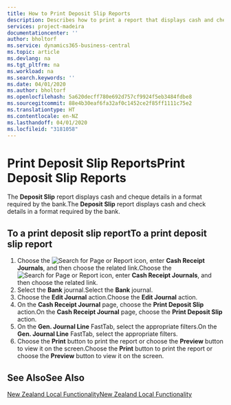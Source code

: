 ```yaml
---
title: How to Print Deposit Slip Reports
description: Describes how to print a report that displays cash and cheque details in a format required by the bank.
services: project-madeira
documentationcenter: ''
author: bholtorf
ms.service: dynamics365-business-central
ms.topic: article
ms.devlang: na
ms.tgt_pltfrm: na
ms.workload: na
ms.search.keywords: ''
ms.date: 04/01/2020
ms.author: bholtorf
ms.openlocfilehash: 5a620decff780e692d757cf9924f5eb3484fdbe8
ms.sourcegitcommit: 88e4b30eaf6fa32af0c1452ce2f85ff1111c75e2
ms.translationtype: HT
ms.contentlocale: en-NZ
ms.lasthandoff: 04/01/2020
ms.locfileid: "3181058"
---
```

# <a name="print-deposit-slip-reports"></a><span data-ttu-id="76659-103">Print Deposit Slip Reports</span><span class="sxs-lookup"><span data-stu-id="76659-103">Print Deposit Slip Reports</span></span>
<span data-ttu-id="76659-104">The **Deposit Slip** report displays cash and cheque details in a format required by the bank.</span><span class="sxs-lookup"><span data-stu-id="76659-104">The **Deposit Slip** report displays cash and check details in a format required by the bank.</span></span>  

## <a name="to-a-print-deposit-slip-report"></a><span data-ttu-id="76659-105">To a print deposit slip report</span><span class="sxs-lookup"><span data-stu-id="76659-105">To a print deposit slip report</span></span>  
1.  <span data-ttu-id="76659-106">Choose the ![Search for Page or Report](../../media/ui-search/search_small.png "Search for Page or Report icon") icon, enter **Cash Receipt Journals**, and then choose the related link.</span><span class="sxs-lookup"><span data-stu-id="76659-106">Choose the ![Search for Page or Report](../../media/ui-search/search_small.png "Search for Page or Report icon") icon, enter **Cash Receipt Journals**, and then choose the related link.</span></span>  
2.  <span data-ttu-id="76659-107">Select the **Bank** journal.</span><span class="sxs-lookup"><span data-stu-id="76659-107">Select the **Bank** journal.</span></span>  
3.  <span data-ttu-id="76659-108">Choose the **Edit Journal** action.</span><span class="sxs-lookup"><span data-stu-id="76659-108">Choose the **Edit Journal** action.</span></span>  
4.  <span data-ttu-id="76659-109">On the **Cash Receipt Journal** page, choose the **Print Deposit Slip** action.</span><span class="sxs-lookup"><span data-stu-id="76659-109">On the **Cash Receipt Journal** page, choose the **Print Deposit Slip** action.</span></span>  
5.  <span data-ttu-id="76659-110">On the **Gen. Journal Line** FastTab, select the appropriate filters.</span><span class="sxs-lookup"><span data-stu-id="76659-110">On the **Gen. Journal Line** FastTab, select the appropriate filters.</span></span>  
6.  <span data-ttu-id="76659-111">Choose the **Print** button to print the report or choose the **Preview** button to view it on the screen.</span><span class="sxs-lookup"><span data-stu-id="76659-111">Choose the **Print** button to print the report or choose the **Preview** button to view it on the screen.</span></span>  

## <a name="see-also"></a><span data-ttu-id="76659-112">See Also</span><span class="sxs-lookup"><span data-stu-id="76659-112">See Also</span></span>  
[<span data-ttu-id="76659-113">New Zealand Local Functionality</span><span class="sxs-lookup"><span data-stu-id="76659-113">New Zealand Local Functionality</span></span>](new-zealand-local-functionality.md)
